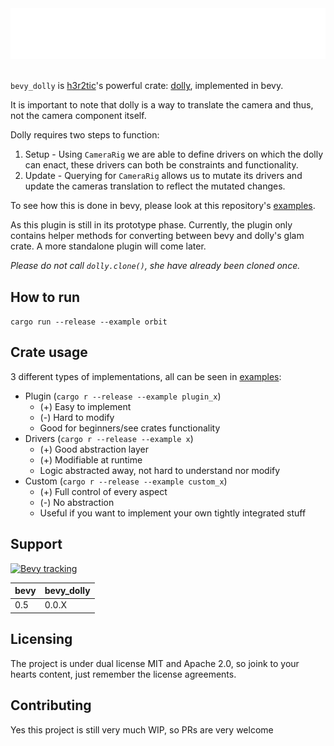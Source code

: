 <div align="left">
<a href="https://github.com/BlackPhlox/bevy_dolly"><img src="https://raw.githubusercontent.com/BlackPhlox/BlackPhlox/master/bevy_dolly_1.svg" alt="bevy_dolly"></a>
</div><br/>

`bevy_dolly` is [h3r2tic](https://github.com/h3r2tic)'s powerful crate: [dolly](https://github.com/h3r2tic/dolly), implemented in bevy.<br/>

It is important to note that dolly is a way to translate the camera and thus, not the camera component itself. </br>

Dolly requires two steps to function:
1. Setup - Using `CameraRig` we are able to define drivers on which the dolly can enact, these drivers can both be constraints and functionality.
2. Update - Querying for `CameraRig` allows us to mutate its drivers and update the cameras translation to reflect the mutated changes.

To see how this is done in bevy, please look at this repository's [examples](/examples/).

As this plugin is still in its prototype phase. Currently, the plugin only contains helper methods for converting between bevy and dolly's glam crate. A more standalone plugin will come later.

_Please do not call `dolly.clone()`, she have already been cloned once._

## How to run

`cargo run --release --example orbit`

## Crate usage

3 different types of implementations, all can be seen in [examples](/examples/):

- Plugin (`cargo r --release --example plugin_x`)
  - (+) Easy to implement
  - (-) Hard to modify
  - Good for beginners/see crates functionality
- Drivers (`cargo r --release --example x`)
  - (+) Good abstraction layer
  - (+) Modifiable at runtime
  - Logic abstracted away, not hard to understand nor modify
- Custom (`cargo r --release --example custom_x`)
  - (+) Full control of every aspect
  - (-) No abstraction
  - Useful if you want to implement your own tightly integrated stuff 

## Support
[![Bevy tracking](https://img.shields.io/badge/Bevy%20tracking-released%20version-lightblue)](https://github.com/bevyengine/bevy/blob/main/docs/plugins_guidelines.md#main-branch-tracking)

|bevy|bevy_dolly|
|---|---|
|0.5| 0.0.X |
## Licensing
The project is under dual license MIT and Apache 2.0, so joink to your hearts content, just remember the license agreements.

## Contributing
Yes this project is still very much WIP, so PRs are very welcome
